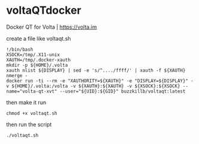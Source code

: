 # voltaQTdocker
Docker QT for Volta | https://volta.im  

create a file like voltaqt.sh  
```
!/bin/bash
XSOCK=/tmp/.X11-unix
XAUTH=/tmp/.docker-xauth
mkdir -p ${HOME}/.volta
xauth nlist ${DISPLAY} | sed -e 's/^..../ffff/' | xauth -f ${XAUTH} nmerge -
docker run -ti --rm -e "XAUTHORITY=${XAUTH}" -e "DISPLAY=${DISPLAY}" -v ${HOME}/.volta:/volta -v ${XAUTH}:${XAUTH} -v ${XSOCK}:${XSOCK} --name="volta-qt-xvt" --user="${UID}:${GID}" buzzkillb/voltaqt:latest
```
then make it run  
```
chmod +x voltaqt.sh
```
then run the script 
```
./voltaqt.sh
```
